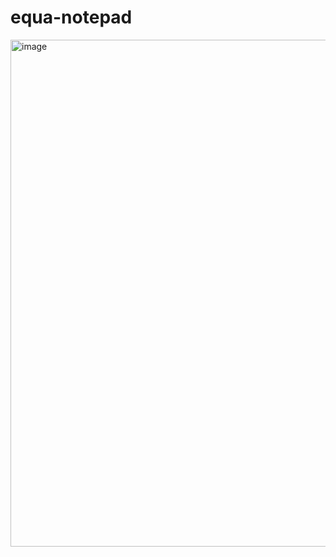# equa-notepad

<img width="1460" height="811" alt="image" src="https://github.com/user-attachments/assets/3f20dd9f-15a5-42dd-bce8-820075f2cf6f" />
